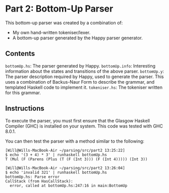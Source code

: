 # Part 2: Bottom-Up Parser

This bottom-up parser was created by a combination of:

* My own hand-written tokeniser/lexer.
* A bottom-up parser generated by the Happy parser generator.

## Contents

`bottomUp.hs`:   The parser generated by Happy.
`bottomUp.info`: Interesting information about the states and transitions of
                 the above parser.
`bottomUp.y`:    The parser description required by Happy, used to generate the
                 parser. This uses a combination of Backus-Naur Form to
                 describe the grammar, and templated Haskell code to implement
                 it.
`tokeniser.hs`:  The tokeniser written for this grammar.

## Instructions

To execute the parser, you must first ensure that the Glasgow Haskell Compiler
(GHC) is installed on your system. This code was tested with GHC 8.0.1.

You can then test the parser with a method similar to the following:

```
[Will@Wills-MacBook-Air ~/parsing/src/part2 13:25:22]
$ echo '(3 + 4) * 3' | runhaskell bottomUp.hs
T (Mul (F (Parens (Plus (T (F (Int 3))) (F (Int 4))))) (Int 3))

[Will@Wills-MacBook-Air ~/parsing/src/part2 13:26:04]
$ echo 'invalid 321' | runhaskell bottomUp.hs
bottomUp.hs: Parse error
CallStack (from HasCallStack):
  error, called at bottomUp.hs:247:16 in main:BottomUp
```
